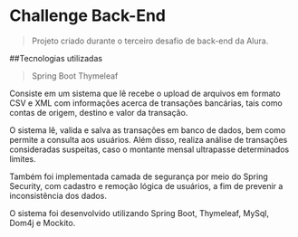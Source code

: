 # Challenge Back-End

> Projeto criado durante o terceiro desafio de back-end da Alura.


##Tecnologias utilizadas

> Spring Boot
> Thymeleaf
> 

Consiste em um sistema que lê recebe o upload de arquivos em formato CSV e XML com informações acerca de transações bancárias, tais como contas de origem, destino e valor da transação.

O sistema lê, valida e salva as transações em banco de dados, bem como permite a consulta aos usuários. Além disso, realiza análise de transações consideradas suspeitas, caso o montante mensal ultrapasse determinados limites.

Também foi implementada camada de segurança por meio do Spring Security, com cadastro e remoção lógica de usuários, a fim de prevenir a inconsistência dos dados.

O sistema foi desenvolvido utilizando Spring Boot, Thymeleaf, MySql, Dom4j e Mockito.


